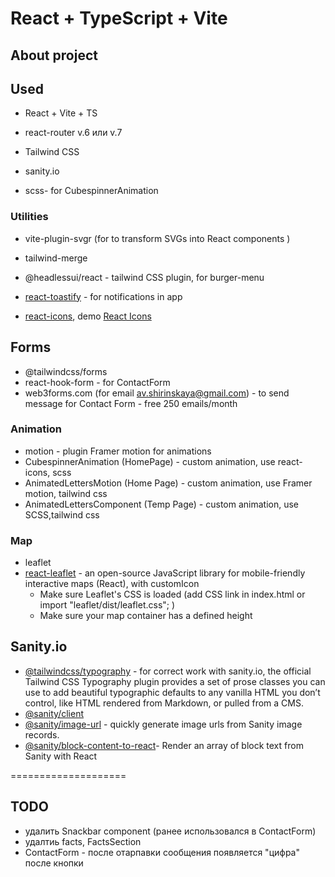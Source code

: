 # React + TypeScript + Vite
## About project

## Used
- React + Vite + TS
- react-router v.6 или v.7
- Tailwind CSS
- sanity.io

- scss- for CubespinnerAnimation

### Utilities
- vite-plugin-svgr (for to transform SVGs into React components )
- tailwind-merge
- @headlessui/react - tailwind CSS plugin, for burger-menu

- [react-toastify](https://www.npmjs.com/package/react-toastify) - for notifications in app
- [react-icons](https://www.npmjs.com/package/react-icons), demo [React Icons](https://react-icons.github.io/react-icons/)

## Forms
- @tailwindcss/forms
- react-hook-form - for ContactForm
- web3forms.com (for email av.shirinskaya@gmail.com) - to send message for Contact Form - free 250 emails/month

### Animation
- motion - plugin Framer motion for animations
- CubespinnerAnimation (HomePage) - custom animation, use react-icons, scss
- AnimatedLettersMotion (Home Page) - custom animation, use Framer motion, tailwind css
- AnimatedLettersComponent (Temp Page) - custom animation, use SCSS,tailwind css

### Map
- leaflet
- [react-leaflet](https://react-leaflet.js.org/docs/start-setup/) - an open-source JavaScript library for mobile-friendly interactive maps (React), with customIcon
  - Make sure Leaflet's CSS is loaded (add CSS link in index.html or import "leaflet/dist/leaflet.css";  )
  - Make sure your map container has a defined height

## Sanity.io
- [@tailwindcss/typography](https://github.com/tailwindlabs/tailwindcss-typography) - for correct work with sanity.io, the official Tailwind CSS Typography plugin provides a set of prose classes you can use to add beautiful typographic defaults to any vanilla HTML you don’t control, like HTML rendered from Markdown, or pulled from a CMS.
- [@sanity/client](https://www.sanity.io/)
- [@sanity/image-url](https://www.npmjs.com/package/@sanity/image-url) - quickly generate image urls from Sanity image records.
- [@sanity/block-content-to-react](https://www.npmjs.com/package/@sanity/block-content-to-react)- Render an array of block text from Sanity with React


====================

## TODO
- удалить Snackbar component (ранее использовался в ContactForm)
- удалтиь facts, FactsSection
- ContactForm - после отарпавки сообщения появляется "цифра" после кнопки